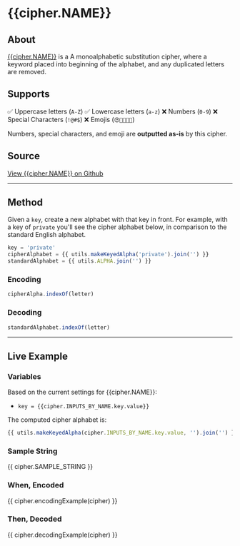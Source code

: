 # {{cipher.NAME}}

## About
[{{cipher.NAME}}](http://en.wikipedia.org/wiki/Keyword_cipher) is a A monoalphabetic substitution cipher, where a keyword placed into beginning of the alphabet, and any duplicated letters are removed.

## Supports
✅ Uppercase letters (`A-Z`)
✅ Lowercase letters (`a-z`)
❌ Numbers (`0-9`)
❌ Special Characters (`!@#$`)
❌ Emojis (`😍🤬👩🏾‍💻`)

Numbers, special characters, and emoji are **outputted as-is** by this cipher.

## Source
[View {{cipher.NAME}} on Github](https://github.com/thalida/ciphers.codes/blob/master/src/ciphers/keyedSubstitution/keyedSubstitution.js)

---

## Method

Given a `key`, create a new alphabet with that key in front.
For example, with a key of `private` you'll see the cipher alphabet below, in comparison to the standard English alphabet.

```js
key = 'private'
cipherAlphabet = {{ utils.makeKeyedAlpha('private').join('') }}
standardAlphabet = {{ utils.ALPHA.join('') }}
```

### Encoding
```js
cipherAlpha.indexOf(letter)
```

### Decoding
```js
standardAlphabet.indexOf(letter)
```

---

## Live Example
### Variables
Based on the current settings for {{cipher.NAME}}:
- `key = {{cipher.INPUTS_BY_NAME.key.value}}`

The computed cipher alphabet is:
```js
{{ utils.makeKeyedAlpha(cipher.INPUTS_BY_NAME.key.value, '').join('') }}
```

### Sample String
{{ cipher.SAMPLE_STRING }}

### When, **Encoded**
{{ cipher.encodingExample(cipher) }}

### Then, **Decoded**
{{ cipher.decodingExample(cipher) }}
